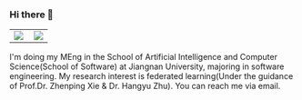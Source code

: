 ### Hi there 👋

<table cellspacing="0" cellpadding="0">
  <tr align="center" valign="middle">
    <td><img align="left" src="https://github-readme-stats.vercel.app/api?username=Kuludu&count_private=true" /></td>
    <td><img src="https://github-readme-streak-stats.herokuapp.com?user=Kuludu" /></td>
  </tr>
</table>

I'm doing my MEng in the School of Artificial Intelligence and Computer Science(School of Software) at Jiangnan University, majoring in software engineering. My research interest is federated learning(Under the guidance of Prof.Dr. Zhenping Xie & Dr. Hangyu Zhu). You can reach me via email.
